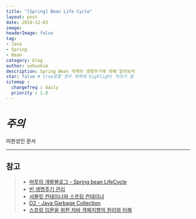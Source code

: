 ```yaml
---
title: "[Spring] Bean Life Cycle"
layout: post
date: 2018-12-03
image:
headerImage: false
tag:
- Java
- Spring
- Bean
category: blog
author: sehunkim
description: Spring Bean 객체의 생명주기에 대해 알아보자
star: false # true로할 경우 제목에 highlight 처리가 됨
sitemap :
  changefreq : daily
  priority : 1.0
---
```


# *주의*
<span class="evidence">미완성인 문서</span>



---
## 참고
> - [머루의 개발블로그 - Spring bean LifeCycle](http://wonwoo.ml/index.php/post/1820)
> - [빈 생명주기 관리](http://javaslave.tistory.com/48)
> - [서블릿 컨테이너와 스프링 컨테이너](https://minwan1.github.io/2017/10/08/2017-10-08-Spring-Container,Servlet-Container/)
> - [D2 - Java Garbage Collection](https://d2.naver.com/helloworld/1329)
> - [스프링 입문을 위한 자바 객체지향의 원리와 이해](http://wikibook.co.kr/java-oop-for-spring/)
